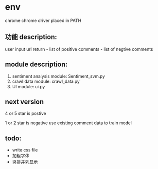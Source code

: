 # env
chrome
chrome driver placed in PATH


## 功能 description:
user input url
return 
    - list of positive comments
    - list of negtive comments

## module description:
1. sentiment analysis module: Sentiment_svm.py
2. crawl data module: crawl_data.py
3. UI module: ui.py
    


## next version
4 or 5 star is postive  

1 or 2 star is negative
use existing comment data to train model

## todo:
-  write css file
 - 加粗字体
 - 竖排并列显示
